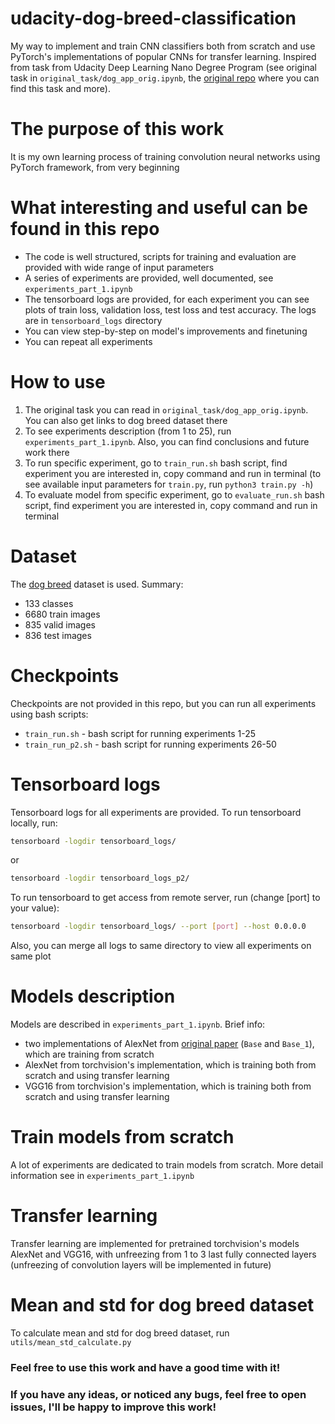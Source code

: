 # udacity-dog-breed-classification
My way to implement and train CNN classifiers both from scratch and use PyTorch's implementations of popular CNNs for transfer learning. Inspired from task from Udacity Deep Learning Nano Degree Program (see original task in `original_task/dog_app_orig.ipynb`, the [original repo](https://github.com/udacity/deep-learning-v2-pytorch) where you can find this task and more). 

# The purpose of this work
It is my own learning process of training convolution neural networks using PyTorch framework, from very beginning

# What interesting and useful can be found in this repo
* The code is well structured, scripts for training and evaluation are provided with wide range of input parameters
* A series of experiments are provided, well documented, see `experiments_part_1.ipynb`
* The tensorboard logs are provided, for each experiment you can see plots of train loss, validation loss, test loss and test accuracy. The logs are in `tensorboard_logs` directory
* You can view step-by-step on model's improvements and finetuning
* You can repeat all experiments

# How to use
1. The original task you can read in `original_task/dog_app_orig.ipynb`. You can also get links to dog breed dataset there
2. To see experiments description (from 1 to 25), run `experiments_part_1.ipynb`. Also, you can find conclusions and future work there
3. To run specific experiment, go to `train_run.sh` bash script, find experiment you are interested in, copy command and run in terminal (to see available input parameters for `train.py`, run `python3 train.py -h`)
5. To evaluate model from specific experiment, go to `evaluate_run.sh` bash script, find experiment you are interested in, copy command and run in terminal

# Dataset
The [dog breed](https://s3-us-west-1.amazonaws.com/udacity-aind/dog-project/dogImages.zip) dataset is used. 
Summary:
* 133 classes
* 6680 train images
* 835 valid images
* 836 test images

# Checkpoints
Checkpoints are not provided in this repo, but you can run all experiments using bash scripts:
* `train_run.sh` - bash script for running experiments 1-25
* `train_run_p2.sh` - bash script for running experiments 26-50

# Tensorboard logs
Tensorboard logs for all experiments are provided. To run tensorboard locally, run:
```sh
tensorboard -logdir tensorboard_logs/ 
```
or
```sh
tensorboard -logdir tensorboard_logs_p2/ 
```
To run tensorboard to get access from remote server, run (change [port] to your value):
```sh
tensorboard -logdir tensorboard_logs/ --port [port] --host 0.0.0.0
```
Also, you can merge all logs to same directory to view all experiments on same plot

# Models description
Models are described in `experiments_part_1.ipynb`. Brief info: 
* two implementations of AlexNet from [original paper](https://papers.nips.cc/paper/4824-imagenet-classification-with-deep-convolutional-neural-networks.pdf) (`Base` and `Base_1`), which are training from scratch 
* AlexNet from torchvision's implementation, which is training both from scratch and using transfer learning
* VGG16 from torchvision's implementation, which is training both from scratch and using transfer learning

# Train models from scratch
A lot of experiments are dedicated to train models from scratch. More detail information see in `experiments_part_1.ipynb`

# Transfer learning
Transfer learning are implemented for pretrained torchvision's models AlexNet and VGG16, with unfreezing from 1 to 3 last fully connected layers (unfreezing of convolution layers will be implemented in future)

# Mean and std for dog breed dataset
To calculate mean and std for dog breed dataset, run `utils/mean_std_calculate.py`


### Feel free to use this work and have a good time with it!
### If you have any ideas, or noticed any bugs, feel free to open issues, I'll be happy to improve this work!
